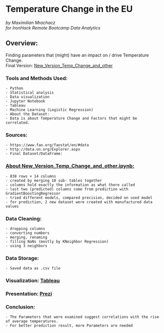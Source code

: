 # __Temperature Change in the EU__              
*by Maximilian Mrachacz*                            
*for IronHack Remote Bootcamp Data Analytics*             
                  
## Overview:               
Finding parameters that (might) have an impact on / drive Temperature Change.     
Final Version: [New_Version_Temp_Change_and_other](https://github.com/mmrachacz/Mid-IronHack-Project/blob/main/New_Version_Temp_Change_and_other.ipynb)        
                
### Tools and Methods Used:               
                 
    - Python               
    - Statistical analysis             
    - Data visualization              
    - Jupyter Notebook              
    - Tableau             
    - Machine Learning (Logistic Regression)                
    - About the Dataset:              
    - Data is about Temperature Change and Factors that might be correlated.                
                  
### Sources:                    

    - https://www.fao.org/faostat/en/#data               
    - http://data.un.org/Explorer.aspx             
    - Final Dataset/DataFrame:              
         
### [About New_Version_Temp_Change_and_other.ipynb:](https://github.com/mmrachacz/Mid-IronHack-Project/blob/main/New_Version_Temp_Change_and_other.ipynb)      
         
    - 838 rows × 14 columns                 
    - created by merging 10 sub- tables together             
    - columns hold exactly the information as what there called              
    - last two (predicted) columns come from prediction with GradientBoostingRegressor              
    - tried different models, compared precision, decided on used model          
    - for prediction, 2 new dataset were created with manufactured data values     
              
### Data Cleaning:           
              
    - dropping columns       
    - converting numbers         
    - merging, renaming           
    - filling NaNs (mostly by KNeighbor Regression)          
    - using 3 neighbors     
                   
### Data Storage:            
       
    - Saved data as .csv file               
       
### Visualization: [Tableau](https://public.tableau.com/app/profile/max.mrachacz/viz/finalproject_16796675233000/predictions)      
    
### Presentation: [Prezi](https://prezi.com/view/ISR0Yf2hNeyc9SSx1D6Y/)          
           
### Conclusion:           

    - The Parameters that were examined suggest correlations with the rise of average temperatures. 
    - For better prediction result, more Parameters are needed
